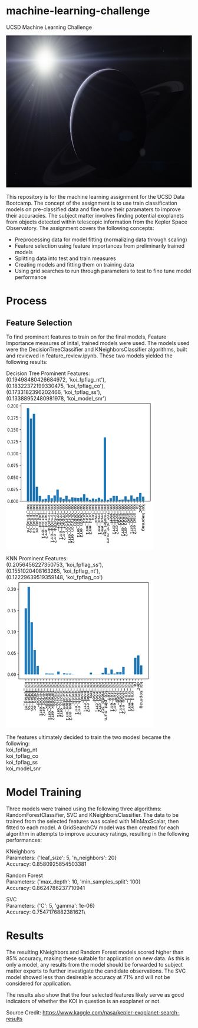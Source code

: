 # machine-learning-challenge
UCSD Machine Learning Challenge

<img src="resources/images/exoplanet_banner.jpg" width="800" height="412"/>


This repository is for the machine learning assignment for the UCSD Data Bootcamp. The concept of the assignment is to use train classification models on pre-classified data and fine tune their paramaters to improve their accuracies. The subject matter involves finding potential exoplanets from objects detected within telescopic information from the Kepler Space Observatory. The assignment covers the following concepts:
- Preprocessing data for model fitting (normalizing data through scaling)
- Feature selection using feature importances from preliminarily trained models
- Splitting data into test and train measures
- Creating models and fitting them on training data
- Using grid searches to run through parameters to test to fine tune model performance


# Process

## Feature Selection
To find prominent features to train on for the final models, Feature Importance measures of inital, trained models were used. The models used were the DecisionTreeClassifier and KNeighborsClassifier algorithms, built and reviewed in feature_review.ipynb. These two models yielded the following results:

Decision Tree Prominent Features:\
(0.19498480426684972, 'koi_fpflag_nt'),\
(0.18322372199330475, 'koi_fpflag_co'),\
(0.1733182396202466, 'koi_fpflag_ss'),\
(0.13388952480981978, 'koi_model_snr')\
<img src="resources/images/features_tree_results.png" width="400" height="400"/>

KNN Prominent Features:\
(0.2056456227350753, 'koi_fpflag_ss'),\
(0.1551020408163265, 'koi_fpflag_nt'),\
(0.12229639519359148, 'koi_fpflag_co')\
<img src="resources/images/features_KNN_results.png" width="400" height="400"/>


The features ultimately decided to train the two modesl became the following:\
koi_fpflag_nt\
koi_fpflag_co\
koi_fpflag_ss\
koi_model_snr


# Model Training
Three models were trained using the following three algorithms: RandomForestClassifier, SVC and KNeighborsClassifier. The data to be trained from the selected features was scaled with MinMaxScalar, then fitted to each model. A GridSearchCV model was then created for each algorithm in attempts to improve accuracy ratings, resulting in the following performances:

KNeighbors\
Parameters: {'leaf_size': 5, 'n_neighbors': 20}\
Accuracy: 0.8580925854503381

Random Forest\
Parameters: {'max_depth': 10, 'min_samples_split': 100}\
Accuracy: 0.8624786237710941

SVC\
Parameters: {'C': 5, 'gamma': 1e-06}\
Accuracy: 0.7547176882381621\

# Results
The resulting KNeighbors and Random Forest models scored higher than 85% accuracy, making these suitable for application on new data. As this is only a model, any results from the model should be forwarded to subject matter experts to further investigate the candidate observations. The SVC model showed less than desireable accuracy at 71% and will not be considered for application.

The results also show that the four selected features likely serve as good indicators of whether the KOI in question is an exoplanet or not.

Source Credit:
https://www.kaggle.com/nasa/kepler-exoplanet-search-results

